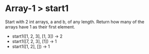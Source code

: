 # Array-1 > start1

Start with 2 int arrays, a and b, of any length. Return how many of the arrays have 1 as their first element.

- start1([1, 2, 3], [1, 3]) → 2
- start1([7, 2, 3], [1]) → 1
- start1([1, 2], []) → 1